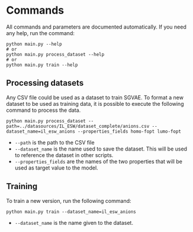 # Commands

All commands and parameters are documented automatically. If you need any help,
run the command:

```ssh
python main.py --help 
# or
python main.py process_dataset --help 
# or
python main.py train --help 
```

## Processing datasets

Any CSV file could be used as a dataset to train SGVAE. To format a new dataset
to be used as training data, it is possible to execute the following command to
process the data.

```ssh
python main.py process_dataset --path=../datasources/IL_ESW/dataset_complete/anions.csv --dataset_name=il_esw_anions --properties_fields homo-fopt lumo-fopt 
```

- `--path` is the path to the CSV file
- `--dataset_name` is the name used to save the dataset. This will be used to reference the dataset in other scripts.
- `--properties_fields` are the names of the two properties that will be used as target value to the model.

## Training 

To train a new version, run the following command:

```ssh
python main.py train --dataset_name=il_esw_anions
```

- `--dataset_name` is the name given to the dataset.